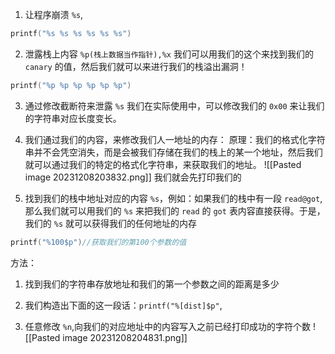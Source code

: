 1. 让程序崩溃 `%s`,
```cpp
printf("%s %s %s %s %s %s")
```

2. 泄露栈上内容 `%p(栈上数据当作指针),%x`
我们可以用我们的这个来找到我们的 `canary` 的值，然后我们就可以来进行我们的栈溢出漏洞！
```cpp
printf("%p %p %p %p %p %p")
```

3. 通过修改截断符来泄露 `%s`
我们在实际使用中，可以修改我们的 `0x00` 来让我们的字符串对应长度变长。


4. 我们通过我们的内容，来修改我们人一地址的内存：
原理：我们的格式化字符串并不会凭空消失，而是会被我们存储在我们的栈上的某一个地址，然后我们就可以通过我们的特定的格式化字符串，来获取我们的地址。
![[Pasted image 20231208203832.png]]
我们就会先打印我们的


5. 找到我们的栈中地址对应的内容 `%s`，例如：如果我们的栈中有一段 `read@got`,那么我们就可以用我们的 `%s` 来把我们的 `read` 的 `got` 表内容直接获得。于是，我们的 `%s` 就可以获得我们的任何地址的内存

```cpp
printf("%100$p")//获取我们的第100个参数的值
```

方法：
1. 找到我们的字符串存放地址和我们的第一个参数之间的距离是多少
2. 我们构造出下面的这一段话：`printf("%[dist]$p"`,

6. 任意修改 `%n`,向我们的对应地址中的内容写入之前已经打印成功的字符个数 ![[Pasted image 20231208204831.png]]